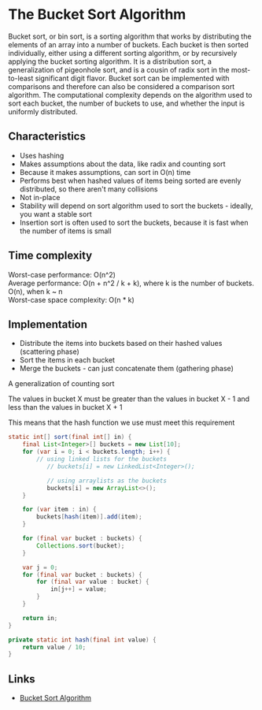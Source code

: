 # The Bucket Sort Algorithm

Bucket sort, or bin sort, is a sorting algorithm that works by distributing the elements of an array into a number of 
buckets. Each bucket is then sorted individually, either using a different sorting algorithm, or by recursively applying 
the bucket sorting algorithm. It is a distribution sort, a generalization of pigeonhole sort, and is a cousin of 
radix sort in the most-to-least significant digit flavor. Bucket sort can be implemented with comparisons and therefore 
can also be considered a comparison sort algorithm. The computational complexity depends on the algorithm used to sort 
each bucket, the number of buckets to use, and whether the input is uniformly distributed.

## Characteristics

- Uses hashing
- Makes assumptions about the data, like radix and counting sort
- Because it makes assumptions, can sort in O(n) time
- Performs best when hashed values of items being sorted are evenly distributed, so there aren't many collisions 
- Not in-place
- Stability will depend on sort algorithm used to sort the buckets - ideally, you want a stable sort
- Insertion sort is often used to sort the buckets, because it is fast when the number of items is small

## Time complexity

Worst-case performance: O(n^2)<br>
Average performance: O(n + n^2 / k + k), where k is the number of buckets. O(n), when k ~ n<br>
Worst-case space complexity: O(n * k)

## Implementation

* Distribute the items into buckets based on their hashed values (scattering phase)
* Sort the items in each bucket 
* Merge the buckets - can just concatenate them (gathering phase)

A generalization of counting sort

The values in bucket X must be greater than the values in bucket X - 1 and less than the values in bucket X + 1  

This means that the hash function we use must meet this requirement

```java
static int[] sort(final int[] in) {
    final List<Integer>[] buckets = new List[10];
    for (var i = 0; i < buckets.length; i++) {
        // using linked lists for the buckets
           // buckets[i] = new LinkedList<Integer>();

           // using arraylists as the buckets
           buckets[i] = new ArrayList<>();
    }

    for (var item : in) {
        buckets[hash(item)].add(item);
    }

    for (final var bucket : buckets) {
        Collections.sort(bucket);
    }

    var j = 0;
    for (final var bucket : buckets) {
        for (final var value : bucket) {
            in[j++] = value;
        }
    }

    return in;
}

private static int hash(final int value) {
    return value / 10;
}
```

## Links

* [Bucket Sort Algorithm](https://en.wikipedia.org/wiki/Bucket_sort)